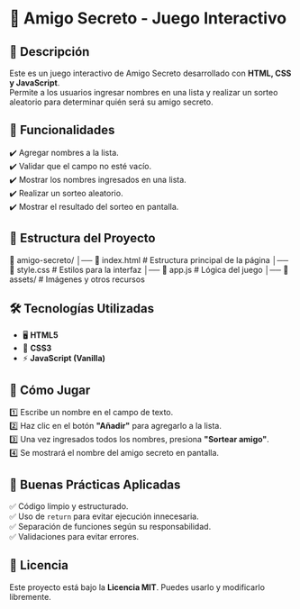 # 🎁 Amigo Secreto - Juego Interactivo  

## 📌 Descripción  
Este es un juego interactivo de Amigo Secreto desarrollado con **HTML, CSS y JavaScript**.  
Permite a los usuarios ingresar nombres en una lista y realizar un sorteo aleatorio para determinar quién será su amigo secreto.  

## 🚀 Funcionalidades  
✔️ Agregar nombres a la lista.  
✔️ Validar que el campo no esté vacío.  
✔️ Mostrar los nombres ingresados en una lista.  
✔️ Realizar un sorteo aleatorio.  
✔️ Mostrar el resultado del sorteo en pantalla.  

## 📂 Estructura del Proyecto  

📁 amigo-secreto/
│── 📄 index.html # Estructura principal de la página
│── 📄 style.css # Estilos para la interfaz
│── 📄 app.js # Lógica del juego
│── 📁 assets/ # Imágenes y otros recursos


## 🛠️ Tecnologías Utilizadas  
- 🖥️ **HTML5**  
- 🎨 **CSS3**  
- ⚡ **JavaScript (Vanilla)**  

## 🎯 Cómo Jugar  
1️⃣ Escribe un nombre en el campo de texto.  
2️⃣ Haz clic en el botón **"Añadir"** para agregarlo a la lista.  
3️⃣ Una vez ingresados todos los nombres, presiona **"Sortear amigo"**.  
4️⃣ Se mostrará el nombre del amigo secreto en pantalla.  

## 📌 Buenas Prácticas Aplicadas  
✅ Código limpio y estructurado.  
✅ Uso de `return` para evitar ejecución innecesaria.  
✅ Separación de funciones según su responsabilidad.  
✅ Validaciones para evitar errores.  

## 📜 Licencia  
Este proyecto está bajo la **Licencia MIT**. Puedes usarlo y modificarlo libremente.  
